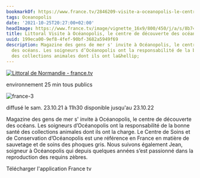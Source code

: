 ```yaml
---
bookmarkOf: https://www.france.tv/2846209-visite-a-oceanopolis-le-centre-de-decouverte-des-oceans.html#xtor=AL-85-%5Bpartage_video%5D
tags: Oceanopolis
date: '2021-10-25T20:27:00+02:00'
headImage: https://www.france.tv/image/vignette_16x9/800/450/j/a/s/8b74d367-php6yesaj.jpg
title: Littoral Visite à Océanopolis, le centre de découverte des océans
uuid: 199eca00-9ef8-4fef-90bf-3682a5949f69
description: Magazine des gens de mer s' invite à Océanopolis, le centre de découverte
  des océans. Les soigneurs d’Océanopolis ont la responsabilité de la bonne santé
  des collections animales dont ils ont la&hellip;
---
```


[![Littoral de Normandie - france.tv](https://www.france.tv/image/carre/65/65/b/d/3/e556fb1f-phprfa3db_png.jpg)](/france-3/normandie/littoral/)

environnement 25 min tous publics

![france-3](/images/logos/channels/france-3-invert.svg?v=1)

diffusé le sam. 23.10.21 à 11h30 disponible jusqu'au 23.10.22

Magazine des gens de mer s' invite à Océanopolis, le centre de découverte des océans. Les soigneurs d’Océanopolis ont la responsabilité de la bonne santé des collections animales dont ils ont la charge. Le Centre de Soins et de Conservation d’Océanopolis est une référence en France en matière de sauvetage et de soins des phoques gris. Nous suivons également Jean, soigneur à Océanopolis qui depuis quelques années s’est passionné dans la reproduction des requins zèbres.

Télécharger l'application France tv